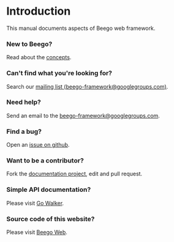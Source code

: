 # Introduction

This manual documents aspects of Beego web framework.

### New to Beego? 

Read about the [concepts](/docs/Overview_Concepts).

### Can't find what you're looking for? 

Search our [mailing list (beego-framework@googlegroups.com)](https://groups.google.com/forum/#!forum/beego-framework).

### Need help? 

Send an email to the [beego-framework@googlegroups.com](mailto:beego-framework@googlegroups.com).

### Find a bug? 

Open an [issue on github](https://github.com/astaxie/beego/issues).

### Want to be a contributor?

Fork the [documentation project](https://github.com/beego/beedoc), edit and pull request.

### Simple API documentation?

Please visit [Go Walker](http://gowalker.org/github.com/astaxie/beego).

### Source code of this website?

Please visit [Beego Web](https://github.com/beego/beeweb).
